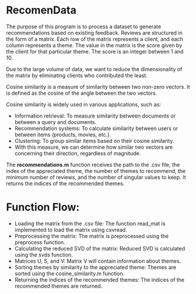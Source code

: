 # RecomenData

The purpose of this program is to process a dataset to generate recommendations based on existing feedback. 
Reviews are structured in the form of a matrix. 
Each row of the matrix represents a client, and each column represents a theme. 
The value in the matrix is the score given by the client for that particular theme. The score is an integer between 1 and 10.

Due to the large volume of data, we want to reduce the dimensionality of the matrix by eliminating clients who contributed the least.

Cosine similarity is a measure of similarity between two non-zero vectors. It is defined as the cosine of the angle between the two vectors.

Cosine similarity is widely used in various applications, such as:

* Information retrieval: To measure similarity between documents or between a query and documents.
* Recommendation systems: To calculate similarity between users or between items (products, movies, etc.).
* Clustering: To group similar items based on their cosine similarity.
* With this measure, we can determine how similar two vectors are concerning their direction, regardless of magnitude.

The **recommendations.m** function receives the path to the .csv file, the index of the appreciated theme, the number of themes to recommend, the minimum number of reviews, and the number of singular values to keep. It returns the indices of the recommended themes.

# Function Flow:

* Loading the matrix from the .csv file: The function read_mat is implemented to load the matrix using csvread.
* Preprocessing the matrix: The matrix is preprocessed using the preprocess function.
* Calculating the reduced SVD of the matrix: Reduced SVD is calculated using the svds function.
* Matrices U, S, and V: Matrix V will contain information about themes.
* Sorting themes by similarity to the appreciated theme: Themes are sorted using the cosine_similarity.m function.
* Returning the indices of the recommended themes: The indices of the recommended themes are returned.
